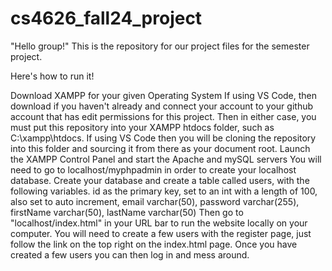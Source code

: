# cs4626_fall24_project
"Hello group!" This is the repository for our project files for the semester project.

Here's how to run it!

Download XAMPP for your given Operating System
If using VS Code, then download if you haven't already and connect your account to your github account that has edit permissions for this project.
  Then in either case, you must put this repository into your XAMPP htdocs folder, such as C:\\xampp\htdocs. If using VS Code then you will be cloning the repository into this folder and sourcing it from there as 
  your document root.
Launch the XAMPP Control Panel and start the Apache and mySQL servers
You will need to go to localhost/myphpadmin in order to create your localhost database. Create your database and create a table called users, with the following variables.
  id as the primary key, set to an int with a length of 100, also set to auto increment, email varchar(50), password varchar(255), firstName varchar(50), lastName varchar(50)
Then go to "localhost/index.html" in your URL bar to run the website locally on your computer. You will need to create a few users with the register page, just follow the link on the top right on the index.html page. Once you have created a few users you can then log in and mess around.

  
    
